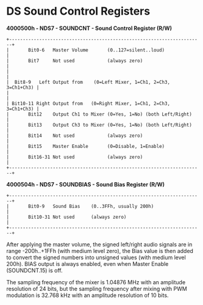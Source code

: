 # DS Sound Control Registers


**4000500h - NDS7 - SOUNDCNT - Sound Control Register (R/W)**

```
+-----------------------------------------------------------------------+
|       Bit0-6   Master Volume       (0..127=silent..loud)              |
|       Bit7     Not used            (always zero)                      |
|                                                                       |
|  Bit8-9   Left Output from    (0=Left Mixer, 1=Ch1, 2=Ch3, 3=Ch1+Ch3) |
|                                                                       |
| Bit10-11 Right Output from   (0=Right Mixer, 1=Ch1, 2=Ch3, 3=Ch1+Ch3) |
|       Bit12    Output Ch1 to Mixer (0=Yes, 1=No) (both Left/Right)    |
|       Bit13    Output Ch3 to Mixer (0=Yes, 1=No) (both Left/Right)    |
|       Bit14    Not used            (always zero)                      |
|       Bit15    Master Enable       (0=Disable, 1=Enable)              |
|       Bit16-31 Not used            (always zero)                      |
+-----------------------------------------------------------------------+
```


**4000504h - NDS7 - SOUNDBIAS - Sound Bias Register (R/W)**

```
+-----------------------------------------------------------------------+
|       Bit0-9   Sound Bias    (0..3FFh, usually 200h)                  |
|       Bit10-31 Not used      (always zero)                            |
+-----------------------------------------------------------------------+
```

After applying the master volume, the signed left/right audio signals
are in range -200h..+1FFh (with medium level zero), the Bias value is
then added to convert the signed numbers into unsigned values (with
medium level 200h).
BIAS output is always enabled, even when Master Enable (SOUNDCNT.15) is
off.

The sampling frequency of the mixer is 1.04876 MHz with an amplitude
resolution of 24 bits, but the sampling frequency after mixing with PWM
modulation is 32.768 kHz with an amplitude resolution of 10 bits.



